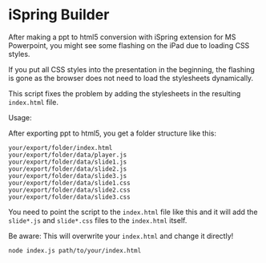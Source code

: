 # iSpring Builder

After making a ppt to html5 conversion with iSpring extension for MS Powerpoint, you might see some flashing on the iPad due to loading CSS styles.

If you put all CSS styles into the presentation in the beginning, the flashing is gone as the browser does not need to load the stylesheets dynamically.

This script fixes the problem by adding the stylesheets in the resulting `index.html` file.

Usage:

After exporting ppt to html5, you get a folder structure like this:

```
your/export/folder/index.html
your/export/folder/data/player.js
your/export/folder/data/slide1.js
your/export/folder/data/slide2.js
your/export/folder/data/slide3.js
your/export/folder/data/slide1.css
your/export/folder/data/slide2.css
your/export/folder/data/slide3.css
```

You need to point the script to the `index.html` file like this and it will add the `slide*.js` and `slide*.css` files to the `index.html` itself.

Be aware: This will overwrite your `index.html` and change it directly!

```
node index.js path/to/your/index.html
```
